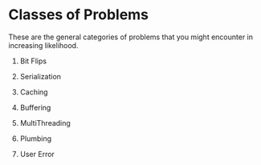 # Classes of Problems

These are the general categories of problems that you might encounter in increasing likelihood.

1. Bit Flips

1. Serialization

1. Caching

1. Buffering

1. MultiThreading

1. Plumbing

1. User Error

